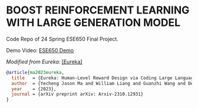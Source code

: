 # BOOST REINFORCEMENT LEARNING WITH LARGE GENERATION MODEL
Code Repo of 24 Spring ESE650 Final Project.

Demo Video: [ESE650 Demo](https://youtu.be/KePbVjvATjM)

*Modified from Eureka:*
[[Eureka]](https://eureka-research.github.io)

```bibtex
@article{ma2023eureka,
  title   = {Eureka: Human-Level Reward Design via Coding Large Language Models},
  author  = {Yecheng Jason Ma and William Liang and Guanzhi Wang and De-An Huang and Osbert Bastani and Dinesh Jayaraman and Yuke Zhu and Linxi Fan and Anima Anandkumar},
  year    = {2023},
  journal = {arXiv preprint arXiv: Arxiv-2310.12931}
}
```

